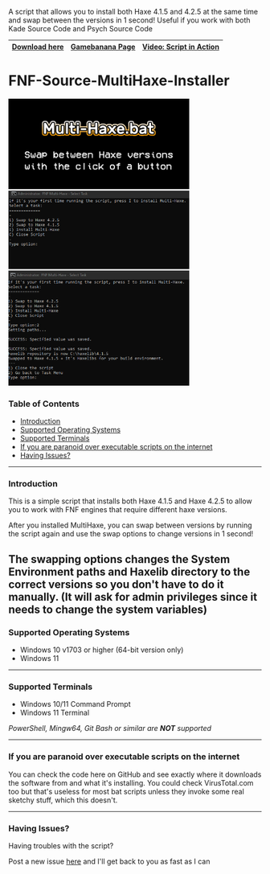 A script that allows you to install both Haxe 4.1.5 and 4.2.5 at the same time and swap between the versions in 1 second!
Useful if you work with both Kade Source Code and Psych Source Code

| [Download here](https://github.com/MeguminBOT/FNF-Source-MultiHaxe-Installer/releases/tag/V1.0.0) | [Gamebanana Page](https://gamebanana.com/tools/9716) | [Video: Script in Action](https://youtu.be/mkXzcPHFKFw) |
|--|--|--|

# FNF-Source-MultiHaxe-Installer
<img alt="github/funnyimagelol2.png" src="github/funnyimagelol2.png" width="360"/> <img alt="github/screen1.png" src="github/screen1.png" width="360"/> <img alt="github/screen2.png" src="github/screen2.png" width="360"/> 

### Table of Contents
  - [Introduction](#introduction)
  - [Supported Operating Systems](#supported-operating-systems)
  - [Supported Terminals](#supported-terminals)
  - [If you are paranoid over executable scripts on the internet](#if-you-are-paranoid-over-executable-scripts-on-the-internet)
  - [Having Issues?](#having-issues)

---

### Introduction
This is a simple script that installs both Haxe 4.1.5 and Haxe 4.2.5 to allow you to work with FNF engines that require different haxe versions.

After you installed MultiHaxe, you can swap between versions by running the script again and use the swap options to change versions in 1 second!

The swapping options changes the System Environment paths and Haxelib directory to the correct versions so you don't have to do it manually.
(It will ask for admin privileges since it needs to change the system variables)
---

### Supported Operating Systems

- Windows 10 v1703 or higher (64-bit version only)
- Windows 11

---

### Supported Terminals
- Windows 10/11 Command Prompt
- Windows 11 Terminal

_PowerShell, Mingw64, Git Bash or similar are **NOT** supported_

---

### If you are paranoid over executable scripts on the internet
You can check the code here on GitHub and see exactly where it downloads the software from and what it's installing. 
You could check VirusTotal.com too but that's useless for most bat scripts unless they invoke some real sketchy stuff, which this doesn't.

---
### Having Issues?
Having troubles with the script?

Post a new issue [here](https://github.com/MeguminBOT/FNF-Source-MultiHaxe-Installer/issues) and I'll get back to you as fast as I can
